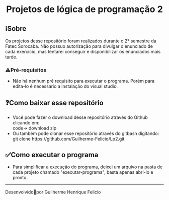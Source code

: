 <h1 align="center">
    Projetos de lógica de programação 2</h1>

   
<h2>
   ℹ️Sobre
</h2>
    Os projetos desse repositório foram realizados durante o 2° semestre da Fatec Sorocaba. Não possuo autorização para divulgar o enunciado de cada exercício, mas tentarei conseguir e disponibilizar os enunciados mais tarde.

<h3>⚠️Pré-requisitos</h3>

<ul> 
    <li>Não há nenhum pré requisito para executar o programa. Porém para edita-lo é necessário a instalação do visual studio.</li>
</ul>


<h2>❓Como baixar esse repositório</h2>

<ul>
    <li>Você pode fazer o download desse repositório através do Github clicando em:<br>
        code-> download zip </li>
    <li>Ou também pode clonar esse repositório através do gitbash digitando:<br>
        git clone https://github.com/Guilherme-Felicio/Lp2.git</li>
</ul>

<h2>
    ✅Como executar o programa
</h2>
<ul> 
    <li>Para simplificar a execução do programa, deixei um arquivo na pasta de cada projeto chamado "executar-programa", basta apenas abri-lo e pronto.</li>
</ul>



<hr height="4px">
Desenvolvido🖤por Guilherme Henrique Felicio

